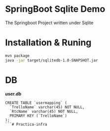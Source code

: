 # SpringBoot Sqlite Demo
The Springboot Project written under Sqlite

# Installation & Runing

```bash
mvn package
java -jar target/sqlitedb-1.0-SNAPSHOT.jar
```

# DB

***user.db***
```
CREATE TABLE `usermapping` (
  `TrelloName` varchar(45) NOT NULL,
  `RtcName` varchar(45) NOT NULL,
  PRIMARY KEY (`TrelloName`)
);
```# Practica-infra
